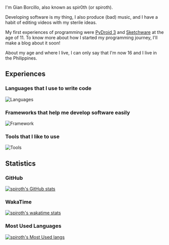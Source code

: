 I'm Gian Borcillo, also known as spir0th (or spiroth).

Developing software is my thing, I also produce (bad) music, and I have a habit of editing videos with my sterile ideas.

My first experiences of programming were [PyDroid 3](https://play.google.com/store/apps/details?id=ru.iiec.pydroid3) and [Sketchware](https://play.google.com/store/apps/details?id=com.besome.sketch) at the age of 11. To know more about how I started my programming journey, I'll make a blog about it soon!

About my age and where I live, I can only say that I'm now 16 and I live in the Philippines.

## Experiences
### Languages that I use to write code
![Languages](https://skillicons.dev/icons?i=bash,c,cpp,cs,css,html,java,js,kotlin,md,powershell,py,sass)

### Frameworks that help me develop software easily
![Framework](https://skillicons.dev/icons?i=dotnet,electron,firebase,flutter,godot,gtk,qt,react,supabase,tauri)

### Tools that I like to use
![Tools](https://skillicons.dev/icons?i=androidstudio,cmake,git,gradle,idea,visualstudio,vscode)

## Statistics
### GitHub
[![spiroth's GitHub stats](https://github-readme-stats.vercel.app/api?username=spir0th&theme=transparent&custom_title=Statistics&show_icons=true&hide_title=true&hide_border=true)](https://github.com/spir0th)

### WakaTime
[![spiroth's wakatime stats](https://github-readme-stats.vercel.app/api/wakatime?username=spir0th&theme=transparent&hide_title=true&hide_border=true)](https://wakatime.com/@spir0th)

### Most Used Languages
[![spiroth's Most Used langs](https://github-readme-stats.vercel.app/api/top-langs/?username=spir0th&theme=transparent&layout=compact&hide_title=true&hide_border=true)](https://github.com/spir0th)
